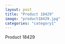 ```yaml
---
layout: post
title: "Product 18429"
image: "product18429.jpg"
categories: "category1"
---
```

Product 18429
